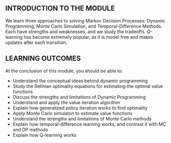 
## INTRODUCTION TO THE MODULE

We learn three approaches to solving Markov Decision Processes: Dynamic Programming, Monte Carlo Simulation, and Temporal-Difference Methods. Each have strengths and weaknesses, and we study the tradeoffs. Q-learning has become extremely popular, as it is model free and makes updates after each transition.

## LEARNING OUTCOMES

At the conclusion of this module, you should be able to:

- Understand the conceptual ideas behind dynamic programming 
- Study the Bellman optimality equations for estimating the optimal value functions
- Discuss the strengths and limitations of Dynamic Programming
- Understand and apply the value iteration algorithm
- Explain how generalized policy iteration works to find optimality
- Apply Monte Carlo simulaton to estimate value functions
- Understand the strengths and limitations of Monte Carlo methods
- Explain how temporal-difference learning works, and contrast it with MC and DP methods
- Explain how Q-learning works
